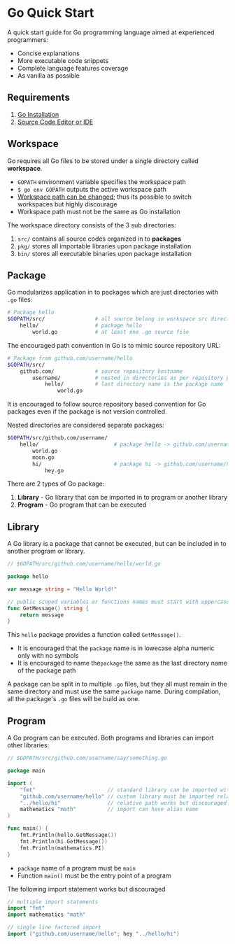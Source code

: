 # Go Quick Start

A quick start guide for Go programming language aimed at experienced programmers:

* Concise explanations
* More executable code snippets
* Complete language features coverage 
* As vanilla as possible

## Requirements

1. [Go Installation](https://golang.org/doc/install)
2. [Source Code Editor or IDE](https://golang.org/doc/editors.html)

## Workspace

Go requires all Go files to be stored under a single directory called **workspace**.

* `GOPATH` environment variable specifies the workspace path
* `$ go env GOPATH` outputs the active workspace path
* [Workspace path can be changed](https://golang.org/wiki/SettingGOPATH); thus its possible to switch workspaces but highly discourage
* Workspace path must not be the same as Go installation

The workspace directory consists of the 3 sub directories:

1. `src/` contains all source codes organized in to **packages**
2. `pkg/` stores all importable libraries upon package installation
3. `bin/` stores all executable binaries upon package installation

## Package

Go modularizes application in to packages which are just directories with `.go` files:

```bash
# Package hello
$GOPATH/src/                # all source belong in workspace src directory
    hello/                  # package hello
        world.go            # at least one .go source file
```

The encouraged path convention in Go is to mimic source repository URL:

```bash
# Package from github.com/username/hello
$GOPATH/src/
    github.com/             # source repository hostname
        username/           # nested in directories as per repository path
            hello/          # last directory name is the package name
                world.go
```

It is encouraged to follow source repository based convention for Go packages even if the package is not version controlled.

Nested directories are considered separate packages:

```bash
$GOPATH/src/github.com/username/
    hello/                        # package hello -> github.com/username/hello
        world.go
        moon.go
        hi/                       # package hi -> github.com/username/hello/hi
            hey.go
```

There are 2 types of Go package:

1. **Library** - Go library that can be imported in to program or another library
2. **Program** - Go program that can be executed

## Library

A Go library is a package that cannot be executed, but can be included in to another program or library.

```go
// $GOPATH/src/github.com/username/hello/world.go

package hello

var message string = "Hello World!"

// public scoped variables or functions names must start with uppercase
func GetMessage() string {
    return message
}
```

This `hello` package provides a function called `GetMessage()`.

* It is encouraged that the `package` name is in lowecase alpha numeric only with no symbols
* It is encouraged to name the`package` the same as the last directory name of the package path

A package can be split in to multiple `.go` files, but they all must remain in the same directory and must use the same `package` name. During compilation, all the package's `.go` files will be build as one.

## Program

A Go program can be executed. Both programs and libraries can import other libraries:

```go
// $GOPATH/src/github.com/username/say/something.go

package main

import (
    "fmt"                       // standard library can be imported without a path
    "github.com/username/hello" // custom library must be imported relative to GOPATH
    "../hello/hi"               // relative path works but discouraged
    mathematics "math"          // import can have alias name
)

func main() {
    fmt.Println(hello.GetMessage())
    fmt.Println(hi.GetMessage())
    fmt.Println(mathematics.PI)
}
```

* `package` name of a program must be `main`
* Function `main()` must be the entry point of a program

The following import statement works but discouraged

```go
// multiple import statements
import "fmt"
import mathematics "math"

// single line factored import
import ("github.com/username/hello"; hey "../hello/hi")
```



